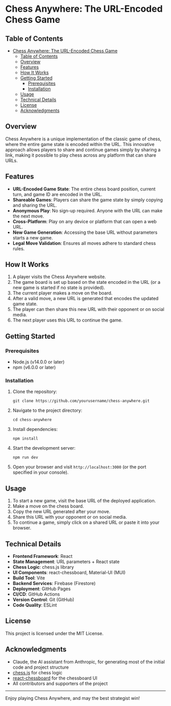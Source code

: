 # Chess Anywhere: The URL-Encoded Chess Game

## Table of Contents
- [Chess Anywhere: The URL-Encoded Chess Game](#chess-anywhere-the-url-encoded-chess-game)
  - [Table of Contents](#table-of-contents)
  - [Overview](#overview)
  - [Features](#features)
  - [How It Works](#how-it-works)
  - [Getting Started](#getting-started)
    - [Prerequisites](#prerequisites)
    - [Installation](#installation)
  - [Usage](#usage)
  - [Technical Details](#technical-details)
  - [License](#license)
  - [Acknowledgments](#acknowledgments)

## Overview

Chess Anywhere is a unique implementation of the classic game of chess, where the entire game state is encoded within the URL. This innovative approach allows players to share and continue games simply by sharing a link, making it possible to play chess across any platform that can share URLs.

## Features

- **URL-Encoded Game State**: The entire chess board position, current turn, and game ID are encoded in the URL.
- **Shareable Games**: Players can share the game state by simply copying and sharing the URL.
- **Anonymous Play**: No sign-up required. Anyone with the URL can make the next move.
- **Cross-Platform**: Play on any device or platform that can open a web URL.
- **New Game Generation**: Accessing the base URL without parameters starts a new game.
- **Legal Move Validation**: Ensures all moves adhere to standard chess rules.

## How It Works

1. A player visits the Chess Anywhere website.
2. The game board is set up based on the state encoded in the URL (or a new game is started if no state is provided).
3. The current player makes a move on the board.
4. After a valid move, a new URL is generated that encodes the updated game state.
5. The player can then share this new URL with their opponent or on social media.
6. The next player uses this URL to continue the game.

## Getting Started

### Prerequisites

- Node.js (v14.0.0 or later)
- npm (v6.0.0 or later)

### Installation

1. Clone the repository:
   ```
   git clone https://github.com/yourusername/chess-anywhere.git
   ```

2. Navigate to the project directory:
   ```
   cd chess-anywhere
   ```

3. Install dependencies:
   ```
   npm install
   ```

4. Start the development server:
   ```
   npm run dev
   ```

5. Open your browser and visit `http://localhost:3000` (or the port specified in your console).

## Usage

1. To start a new game, visit the base URL of the deployed application.
2. Make a move on the chess board.
3. Copy the new URL generated after your move.
4. Share this URL with your opponent or on social media.
5. To continue a game, simply click on a shared URL or paste it into your browser.

## Technical Details

- **Frontend Framework**: React
- **State Management**: URL parameters + React state
- **Chess Logic**: chess.js library
- **UI Components**: react-chessboard, Material-UI (MUI)
- **Build Tool**: Vite
- **Backend Services**: Firebase (Firestore)
- **Deployment**: GitHub Pages
- **CI/CD**: GitHub Actions
- **Version Control**: Git (GitHub)
- **Code Quality**: ESLint

## License

This project is licensed under the MIT License.

## Acknowledgments

- Claude, the AI assistant from Anthropic, for generating most of the initial code and project structure
- [chess.js](https://github.com/jhlywa/chess.js) for chess logic
- [react-chessboard](https://github.com/Clariity/react-chessboard) for the chessboard UI
- All contributors and supporters of the project

---

Enjoy playing Chess Anywhere, and may the best strategist win!
